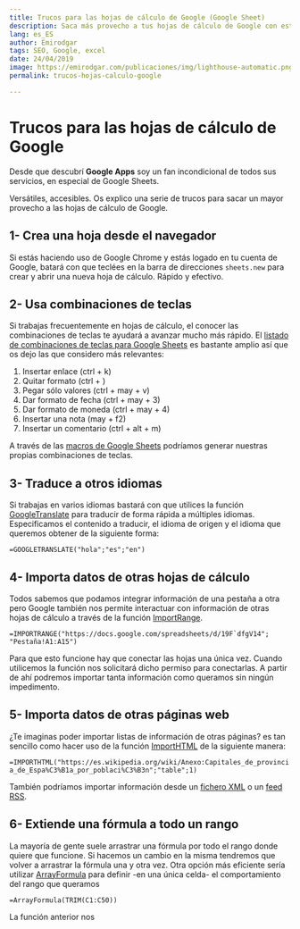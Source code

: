 ```yaml
---
title: Trucos para las hojas de cálculo de Google (Google Sheet)
description: Saca más provecho a tus hojas de cálculo de Google con estos trucos
lang: es_ES
author: Emirodgar
tags: SEO, Google, excel
date: 24/04/2019
image: https://emirodgar.com/publicaciones/img/lighthouse-automatic.png
permalink: trucos-hojas-calculo-google

---
```


# Trucos para las hojas de cálculo de Google

Desde que descubrí **Google Apps** soy un fan incondicional de todos sus servicios, en especial de Google Sheets. 

Versátiles, accesibles. Os explico una serie de trucos para sacar un mayor provecho a las hojas de cálculo de Google.

## 1- Crea una hoja desde el navegador

Si estás haciendo uso de Google Chrome y estás logado en tu cuenta de Google, batará con que teclées en la barra de direcciones ```sheets.new``` para crear y abrir una nueva hoja de cálculo. Rápido y efectivo.

## 2- Usa combinaciones de teclas

Si trabajas frecuentemente en hojas de cálculo, el conocer las combinaciones de teclas te ayudará a avanzar mucho más rápido. El [listado de combinaciones de teclas para Google Sheets](https://support.google.com/docs/answer/181110?p=spreadsheets_shortcuts&visit_id=636916984300300429-799695081&rd=1) es bastante amplio así que os dejo las que considero más relevantes:

 1. Insertar enlace (ctrl + k)
 2. Quitar formato (ctrl + \)
 3. Pegar sólo valores (ctrl + may + v)
 4. Dar formato de fecha (ctrl + may + 3)
 5. Dar formato de moneda (ctrl + may + 4)
 6. Insertar una nota (may + f2)
 7. Insertar un comentario (ctrl + alt + m)

A través de las [macros de Google Sheets](https://developers.google.com/apps-script/guides/sheets/macros) podríamos generar nuestras propias combinaciones de teclas. 

## 3- Traduce a otros idiomas

Si trabajas en varios idiomas bastará con que utilices la función [GoogleTranslate](https://support.google.com/docs/answer/3093331?hl=es) para traducir de forma rápida a múltiples idiomas. Especificamos el contenido a traducir, el idioma de origen y el idioma que queremos obtener de la siguiente forma:

```=GOOGLETRANSLATE("hola";"es";"en")```

## 4- Importa datos de otras hojas de cálculo

Todos sabemos que podamos integrar información de una pestaña a otra pero Google también nos permite interactuar con información de otras hojas de cálculo a través de la función [ImportRange](https://support.google.com/docs/answer/3093340?hl=es).

```=IMPORTRANGE("https://docs.google.com/spreadsheets/d/19F`dfgV14";  "Pestaña!A1:A15")```

Para que esto funcione hay que conectar las hojas una única vez. Cuando utilicemos la función nos solicitará dicho permiso para conectarlas. A partir de ahí podremos importar tanta información como queramos sin ningún impedimento.

## 5- Importa datos de otras páginas web

¿Te imaginas poder importar listas de información de otras páginas? es tan sencillo como hacer uso de la función [ImportHTML](https://support.google.com/docs/answer/3093339?hl=es) de la siguiente manera:

```=IMPORTHTML("https://es.wikipedia.org/wiki/Anexo:Capitales_de_provincia_de_Espa%C3%B1a_por_poblaci%C3%B3n";"table";1)```

También podríamos importar información desde un [fichero XML](https://support.google.com/docs/answer/3093342) o un [feed RSS](https://support.google.com/docs/answer/3093337).

## 6- Extiende una fórmula a todo un rango

La mayoría de gente suele arrastrar una fórmula por todo el rango donde quiere que funcione. Si hacemos un cambio en la misma tendremos que volver a arrastrar la fórmula una y otra vez. Otra opción más eficiente sería utilizar [ArrayFormula](https://support.google.com/docs/answer/3093275?hl=es) para definir -en una única celda- el comportamiento del rango que queramos

```=ArrayFormula(TRIM(C1:C50))```

La función anterior nos 
<!--stackedit_data:
eyJoaXN0b3J5IjpbLTE0Nzg5MTE4MzQsNzY1NTcyMDM3LC0zMT
Y5ODIzMDNdfQ==
-->